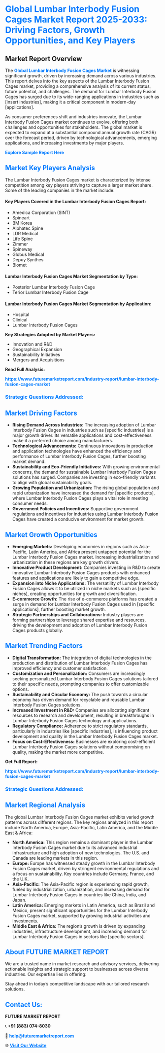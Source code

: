 <h1 style="color: #007BFF;">Global Lumbar Interbody Fusion Cages Market Report 2025-2033: Driving Factors, Growth Opportunities, and Key Players</h1>

<section id="overview">
<h2>Market Report Overview</h2>
<p>The <a href="https://www.futuremarketreport.com/industry-report/lumbar-interbody-fusion-cages-market" style="color: #007BFF; text-decoration: none;"><strong>Global Lumbar Interbody Fusion Cages Market</strong></a> is witnessing significant growth, driven by increasing demand across various industries. This report delves into the key aspects of the Lumbar Interbody Fusion Cages market, providing a comprehensive analysis of its current status, future potential, and challenges. The demand for Lumbar Interbody Fusion Cages has surged due to its wide-ranging applications in industries such as [insert industries], making it a critical component in modern-day [applications].</p>
<p>As consumer preferences shift and industries innovate, the Lumbar Interbody Fusion Cages market continues to evolve, offering both challenges and opportunities for stakeholders. The global market is expected to expand at a substantial compound annual growth rate (CAGR) over the forecast period, driven by technological advancements, emerging applications, and increasing investments by major players.</p>
</section>

<section id="overview">
<p><a href="https://www.futuremarketreport.com/request-sample/reportId=125037" style="color: #007BFF; text-decoration: none;"><strong>Explore Sample Report Here</strong></a></p>
</section>

<section id="key-players">
<h2 style="color: #007BFF;">Market Key Players Analysis</h2>
<p>The Lumbar Interbody Fusion Cages market is characterized by intense competition among key players striving to capture a larger market share. Some of the leading companies in the market include:</p>
<h4>Key Players Covered in the Lumbar Interbody Fusion Cages Report:</h4>
<ul><li>Amedica Corporation (SINT)</li><li>Spineart</li><li>BM Korea</li><li>Alphatec Spine</li><li>LDR Medical</li><li>Life Spine</li><li>Zimmer</li><li>Spineway</li><li>Globus Medical</li><li>Depuy Synthes</li><li>Biomet</li></ul>
<h4>Lumbar Interbody Fusion Cages Market Segmentation by Type:</h4>
<ul><li>Posterior Lumbar Interbody Fusion Cage</li><li>Terior Lumbar Interbody Fusion Cage</li></ul>

<h4>Lumbar Interbody Fusion Cages Market Segmentation by Application:</h4>
<ul><li>Hospital</li><li>Clinical</li><li>Lumbar Interbody Fusion Cages</li></ul>
<p><strong>Key Strategies Adopted by Market Players:</strong></p>
<ul>
<li>Innovation and R&D</li>
<li>Geographical Expansion</li>
<li>Sustainability Initiatives</li>
<li>Mergers and Acquisitions</li>
</ul>
</section>

<section>
<p><strong>Read Full Analysis: </strong></p><a href="https://www.futuremarketreport.com/industry-report/lumbar-interbody-fusion-cages-market" style="color: #007BFF; text-decoration: none;"><strong>https://www.futuremarketreport.com/industry-report/lumbar-interbody-fusion-cages-market</strong></a>
<h3 style="color: #007BFF;">Strategic Questions Addressed:</h3>
</section>

<section id="driving-factors">
<h2 style="color: #007BFF;">Market Driving Factors</h2>
<ul>
<li><strong>Rising Demand Across Industries:</strong> The increasing adoption of Lumbar Interbody Fusion Cages in industries such as [specific industries] is a major growth driver. Its versatile applications and cost-effectiveness make it a preferred choice among manufacturers.</li>
<li><strong>Technological Advancements:</strong> Continuous innovations in production and application technologies have enhanced the efficiency and performance of Lumbar Interbody Fusion Cages, further boosting market demand.</li>
<li><strong>Sustainability and Eco-Friendly Initiatives:</strong> With growing environmental concerns, the demand for sustainable Lumbar Interbody Fusion Cages solutions has surged. Companies are investing in eco-friendly variants to align with global sustainability goals.</li>
<li><strong>Growing Population and Urbanization:</strong> The rising global population and rapid urbanization have increased the demand for [specific products], where Lumbar Interbody Fusion Cages plays a vital role in meeting consumer needs.</li>
<li><strong>Government Policies and Incentives:</strong> Supportive government regulations and incentives for industries using Lumbar Interbody Fusion Cages have created a conducive environment for market growth.</li>
</ul>
</section>

<section id="growth-opportunities">
<h2 style="color: #007BFF;">Market Growth Opportunities</h2>
<ul>
<li><strong>Emerging Markets:</strong> Developing economies in regions such as Asia-Pacific, Latin America, and Africa present untapped potential for the Lumbar Interbody Fusion Cages market. Increasing industrialization and urbanization in these regions are key growth drivers.</li>
<li><strong>Innovative Product Development:</strong> Companies investing in R&D to create innovative Lumbar Interbody Fusion Cages products with enhanced features and applications are likely to gain a competitive edge.</li>
<li><strong>Expansion into Niche Applications:</strong> The versatility of Lumbar Interbody Fusion Cages allows it to be utilized in niche markets such as [specific niches], creating opportunities for growth and diversification.</li>
<li><strong>E-commerce Growth:</strong> The rise of e-commerce platforms has created a surge in demand for Lumbar Interbody Fusion Cages used in [specific applications], further boosting market growth.</li>
<li><strong>Strategic Partnerships and Collaborations:</strong> Industry players are forming partnerships to leverage shared expertise and resources, driving the development and adoption of Lumbar Interbody Fusion Cages products globally.</li>
</ul>
</section>

<section id="trending-factors">
<h2 style="color: #007BFF;">Market Trending Factors</h2>
<ul>
<li><strong>Digital Transformation:</strong> The integration of digital technologies in the production and distribution of Lumbar Interbody Fusion Cages has improved efficiency and customer satisfaction.</li>
<li><strong>Customization and Personalization:</strong> Consumers are increasingly seeking personalized Lumbar Interbody Fusion Cages solutions tailored to their specific needs, prompting companies to offer customizable options.</li>
<li><strong>Sustainability and Circular Economy:</strong> The push towards a circular economy has driven demand for recyclable and reusable Lumbar Interbody Fusion Cages solutions.</li>
<li><strong>Increased Investment in R&D:</strong> Companies are allocating significant resources to research and development, resulting in breakthroughs in Lumbar Interbody Fusion Cages technology and applications.</li>
<li><strong>Regulatory Compliance:</strong> Adherence to strict regulatory standards, particularly in industries like [specific industries], is influencing product development and quality in the Lumbar Interbody Fusion Cages market.</li>
<li><strong>Focus on Cost-Effectiveness:</strong> Businesses are exploring cost-efficient Lumbar Interbody Fusion Cages solutions without compromising on quality, making the market more competitive.</li>
</ul>
</section>

<section>
<p><strong>Get Full Report: </strong></p><a href="https://www.futuremarketreport.com/industry-report/lumbar-interbody-fusion-cages-market" style="color: #007BFF; text-decoration: none;"><strong>https://www.futuremarketreport.com/industry-report/lumbar-interbody-fusion-cages-market</strong></a>
<h3 style="color: #007BFF;">Strategic Questions Addressed:</h3>
</section>


<section id="regional-analysis">
<h2 style="color: #007BFF;">Market Regional Analysis</h2>
<p>The global Lumbar Interbody Fusion Cages market exhibits varied growth patterns across different regions. The key regions analyzed in this report include North America, Europe, Asia-Pacific, Latin America, and the Middle East & Africa:</p>
<ul>
<li><strong>North America:</strong> This region remains a dominant player in the Lumbar Interbody Fusion Cages market due to its advanced industrial infrastructure and high adoption of new technologies. The U.S. and Canada are leading markets in this region.</li>
<li><strong>Europe:</strong> Europe has witnessed steady growth in the Lumbar Interbody Fusion Cages market, driven by stringent environmental regulations and a focus on sustainability. Key countries include Germany, France, and the U.K.</li>
<li><strong>Asia-Pacific:</strong> The Asia-Pacific region is experiencing rapid growth, fueled by industrialization, urbanization, and increasing demand for Lumbar Interbody Fusion Cages in countries like China, India, and Japan.</li>
<li><strong>Latin America:</strong> Emerging markets in Latin America, such as Brazil and Mexico, present significant opportunities for the Lumbar Interbody Fusion Cages market, supported by growing industrial activities and investments.</li>
<li><strong>Middle East & Africa:</strong> The region’s growth is driven by expanding industries, infrastructure development, and increasing demand for Lumbar Interbody Fusion Cages in sectors like [specific sectors].</li>
</ul>
</section>

<footer>
<h2 style="color: #007BFF;">About FUTURE MARKET REPORT</h2>
<p>We are a trusted name in market research and advisory services, delivering actionable insights and strategic support to businesses across diverse industries. Our expertise lies in offering:</p>

<p>Stay ahead in today’s competitive landscape with our tailored research solutions.</p>

<h2 style="color: #007BFF;">Contact Us:</h2>
<p><strong>FUTURE MARKET REPORT</strong></p>
<p>📞 <strong>+91 (883) 074-8030</strong></p>
<p>📧 <strong><a href="mailto:help@futuremarketreport.com" style="color: #007BFF;">help@futuremarketreport.com</a></strong></p>
<p>🌐 <strong><a href="https://www.futuremarketreport.com/" style="color: #007BFF;">Visit Our Website</a></strong></p>
</footer>